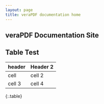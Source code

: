 ```yaml
---
layout: page
title: veraPDF documentation home
---
```


veraPDF Documentation Site
--------------------------

## Table Test

| header | Header 2 |
|--------|----------|
| cell   | cell 2   |
| cell 3 | cell 4   |
{:.table}
